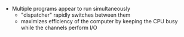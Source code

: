 - Multiple programs appear to run simultaneously
	- "dispatcher" rapidly switches between them
	- maximizes efficiency of the computer by keeping the CPU busy while the channels perform I/O